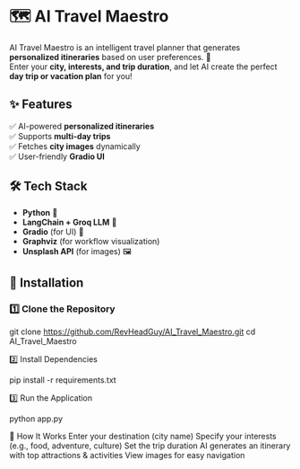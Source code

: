 # 🗺️ AI Travel Maestro

AI Travel Maestro is an intelligent travel planner that generates **personalized itineraries** based on user preferences. 🚀  
Enter your **city, interests, and trip duration**, and let AI create the perfect **day trip or vacation plan** for you!

## ✨ Features
✅ AI-powered **personalized itineraries**  
✅ Supports **multi-day trips**  
✅ Fetches **city images** dynamically  
✅ User-friendly **Gradio UI**  

## 🛠️ Tech Stack
- **Python** 🐍  
- **LangChain + Groq LLM** 🤖  
- **Gradio** (for UI) 🎨  
- **Graphviz** (for workflow visualization)  
- **Unsplash API** (for images) 🖼️  

## 🚀 Installation
### 1️⃣ Clone the Repository

git clone https://github.com/RevHeadGuy/AI_Travel_Maestro.git
cd AI_Travel_Maestro

2️⃣ Install Dependencies

pip install -r requirements.txt

3️⃣ Run the Application

python app.py

🎯 How It Works
Enter your destination (city name)
Specify your interests (e.g., food, adventure, culture)
Set the trip duration
AI generates an itinerary with top attractions & activities
View images for easy navigation


